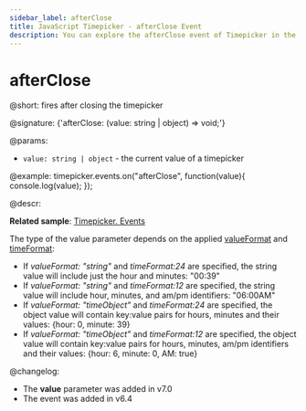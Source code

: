 ```yaml
---
sidebar_label: afterClose
title: JavaScript Timepicker - afterClose Event 
description: You can explore the afterClose event of Timepicker in the documentation of the DHTMLX JavaScript UI library. Browse developer guides and API reference, try out code examples and live demos, and download a free 30-day evaluation version of DHTMLX Suite.
---
```


# afterClose

@short: fires after closing the timepicker

@signature: {'afterClose: (value: string | object) => void;'}

@params:
- `value: string | object` - the current value of a timepicker

@example:
timepicker.events.on("afterClose", function(value){
    console.log(value);
});

@descr:

**Related sample**: [Timepicker. Events](https://snippet.dhtmlx.com/5ccptwy7)

The type of the value parameter depends on the applied [valueFormat](timepicker/api/timepicker_valueformat_config.md) and [timeFormat](timepicker/api/timepicker_timeformat_config.md):

- If *valueFormat: "string"*  and *timeFormat:24* are specified, the string value will include just the hour and minutes: "00:39"
- If *valueFormat: "string"*  and *timeFormat:12* are specified, the string value will include hour, minutes, and am/pm identifiers: "06:00AM"
- If *valueFormat: "timeObject"*  and *timeFormat:24* are specified, the object value will contain key:value pairs for hours, minutes and their values: {hour: 0, minute: 39}
- If *valueFormat: "timeObject"*  and *timeFormat:12* are specified, the object value will contain key:value pairs for hours, minutes, am/pm identifiers and their values: {hour: 6, minute: 0, AM: true}

@changelog:

- The **value** parameter was added in v7.0
- The event was added in v6.4

[comment]: # (@relatedapi: timepicker/api/timepicker_valueformat_config.md timepicker/api/timepicker_timeformat_config.md)
